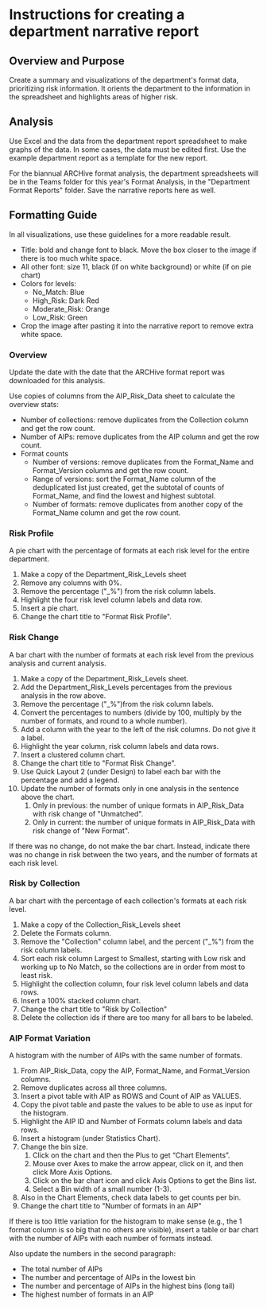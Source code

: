 # Instructions for creating a department narrative report

## Overview and Purpose

Create a summary and visualizations of the department's format data, prioritizing risk information.
It orients the department to the information in the spreadsheet and highlights areas of higher risk. 

## Analysis

Use Excel and the data from the department report spreadsheet to make graphs of the data. 
In some cases, the data must be edited first.
Use the example department report as a template for the new report.

For the biannual ARCHive format analysis, the department spreadsheets will be in the Teams folder for this year's Format Analysis, 
in the "Department Format Reports" folder. Save the narrative reports here as well. 

## Formatting Guide

In all visualizations, use these guidelines for a more readable result.

- Title: bold and change font to black. Move the box closer to the image if there is too much white space.
- All other font: size 11, black (if on white background) or white (if on pie chart)
- Colors for levels:
   - No_Match: Blue
   - High_Risk: Dark Red
   - Moderate_Risk: Orange
   - Low_Risk: Green
- Crop the image after pasting it into the narrative report to remove extra white space. 

### Overview

Update the date with the date that the ARCHive format report was downloaded for this analysis.

Use copies of columns from the AIP_Risk_Data sheet to calculate the overview stats:
- Number of collections: remove duplicates from the Collection column and get the row count.  
- Number of AIPs: remove duplicates from the AIP column and get the row count.
- Format counts 
  - Number of versions: remove duplicates from the Format_Name and Format_Version columns and get the row count.
  - Range of versions: sort the Format_Name column of the deduplicated list just created, 
    get the subtotal of counts of Format_Name, and find the lowest and highest subtotal.
  - Number of formats: remove duplicates from another copy of the Format_Name column and get the row count.  
    
### Risk Profile

A pie chart with the percentage of formats at each risk level for the entire department.

1. Make a copy of the Department_Risk_Levels sheet
2. Remove any columns with 0%.
3. Remove the percentage ("_%") from the risk column labels.
4. Highlight the four risk level column labels and data row.
5. Insert a pie chart.
6. Change the chart title to "Format Risk Profile". 

### Risk Change

A bar chart with the number of formats at each risk level from the previous analysis and current analysis.

1. Make a copy of the Department_Risk_Levels sheet.
2. Add the Department_Risk_Levels percentages from the previous analysis in the row above.
3. Remove the percentage ("_%")from the risk column labels.
4. Convert the percentages to numbers (divide by 100, multiply by the number of formats, and round to a whole number).
5. Add a column with the year to the left of the risk columns. Do not give it a label.   
6. Highlight the year column, risk column labels and data rows.
7. Insert a clustered column chart.
8. Change the chart title to "Format Risk Change".
9. Use Quick Layout 2 (under Design) to label each bar with the percentage and add a legend.
10. Update the number of formats only in one analysis in the sentence above the chart.  
    1. Only in previous: the number of unique formats in AIP_Risk_Data with risk change of "Unmatched".  
    2. Only in current: the number of unique formats in AIP_Risk_Data with risk change of "New Format".

If there was no change, do not make the bar chart.
Instead, indicate there was no change in risk between the two years, and the number of formats at each risk level.
    
### Risk by Collection

A bar chart with the percentage of each collection's formats at each risk level.

1. Make a copy of the Collection_Risk_Levels sheet
2. Delete the Formats column.
3. Remove the "Collection" column label, and the percent ("_%") from the risk column labels.
4. Sort each risk column Largest to Smallest, starting with Low risk and working up to No Match,
   so the collections are in order from most to least risk.
5. Highlight the collection column, four risk level column labels and data rows.
6. Insert a 100% stacked column chart.
7. Change the chart title to "Risk by Collection" 
8. Delete the collection ids if there are too many for all bars to be labeled.

### AIP Format Variation

A histogram with the number of AIPs with the same number of formats.

1. From AIP_Risk_Data, copy the AIP, Format_Name, and Format_Version columns.
2. Remove duplicates across all three columns.
3. Insert a pivot table with AIP as ROWS and Count of AIP as VALUES.
4. Copy the pivot table and paste the values to be able to use as input for the histogram.
5. Highlight the AIP ID and Number of Formats column labels and data rows.
6. Insert a histogram (under Statistics Chart).
7. Change the bin size.
    1. Click on the chart and then the Plus to get “Chart Elements”. 
    2. Mouse over Axes to make the arrow appear, click on it, and then click More Axis Options. 
    3. Click on the bar chart icon and click Axis Options to get the Bins list. 
    4. Select a Bin width of a small number (1-3).
8. Also in the Chart Elements, check data labels to get counts per bin.
9. Change the chart title to "Number of formats in an AIP"

If there is too little variation for the histogram to make sense 
(e.g., the 1 format column is so big that no others are visible), 
insert a table or bar chart with the number of AIPs with each number of formats instead.

Also update the numbers in the second paragraph:
* The total number of AIPs
* The number and percentage of AIPs in the lowest bin
* The number and percentage of AIPs in the highest bins (long tail) 
* The highest number of formats in an AIP